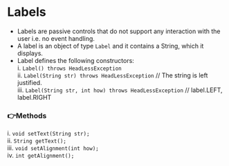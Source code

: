 # Labels
- Labels are passive controls that do not support any interaction with the user i.e. no event handling.
- A label is an object of type ```Label``` and it contains a String, which it displays.
- Label defines the following constructors:  
i. ```Label() throws HeadLessException```  
ii. ```Label(String str) throws HeadLessException``` // The string is left justified.  
iii. ```Label(String str, int how) throws HeadLessException``` // label.LEFT, label.RIGHT  

### 👉Methods
i. ```void setText(String str);```  
ii. ```String getText();```  
iii. ```void setAlignment(int how);```  
iv. ```int getAlignment();``` 
